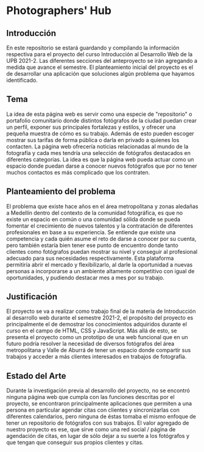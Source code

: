 # Photographers' Hub 

## Introducción
En este repositorio se estará guardando y compilando la información respectiva para el proyecto del curso Introducción al Desarrollo Web de la UPB 2021-2.
Las diferentes secciones del anteproyecto se irán agregando a medida que avance el semestre. 
El planteamiento inicial del proyecto es el de desarrollar una aplicación que soluciones algún problema que hayamos identificado.

## Tema
La idea de esta página web es servir como una especie de "repositorio" o portafolio comunitario donde distintos fotógrafos de la ciudad puedan crear un perfil, exponer sus principales fortalezas y estilos, y ofrecer una pequeña muestra de cómo es su trabajo. Además de esto pueden escoger mostrar sus tarifas de forma pública o darla en privado a quienes los contacten. La página web ofrecería noticias relacionadas al mundo de la fotografía y cada mes tendría una selección de fotógrafos destacados en diferentes categorías. La idea es que la página web pueda actuar como un espacio donde puedan darse a conocer nuevos fotógrafos que por no tener muchos contactos es más complicado que los contraten.

## Planteamiento del problema
El problema que existe hace años en el área metropolitana y zonas aledañas a Medellín dentro del contexto de la comunidad fotográfica, es que no existe un espacio en común o una comunidad sólida donde se pueda fomentar el crecimiento de nuevos talentos y la contratación de diferentes profesionales en base a su experiencia. Se entiende que existe una competencia y cada quién asume el reto de darse a conocer por su cuenta, pero también estaría bien tener ese punto de encuentro donde tanto clientes como fotógrafos puedan mostrar su nivel y conseguir al profesional adecuado para sus necesidades respectivamente. Esta plataforma permitiría abrir el mercado y flexibilizarlo, al darle la oportunidad a nuevas personas a incorporarse a un ambiente altamente competitivo con igual de oportunidades, y pudiendo destacar mes a mes por su trabajo.

## Justificación
El proyecto se va a realizar como trabajo final de la materia de Introducción al desarrollo web durante el semestre 2021-2, el propósito del proyecto es principalmente el de demostrar los conocimientos adquiridos durante el curso en el campo de HTML, CSS y JavaScript. Más allá de esto, se presenta el proyecto como un prototipo de una web funcional que en un futuro podría resolver la necesidad de diversos fotógrafos del área metropolitana y Valle de Aburrá de tener un espacio donde compartir sus trabajos y acceder a más clientes interesados en trabajos de fotografía.

## Estado del Arte
Durante la investigación previa al desarrollo del proyecto, no se encontró ninguna página web que cumpla con las funciones descritas por el proyecto, se encontraron principalmente aplicaciones que permiten a una persona en particular agendar citas con clientes y sincronizarlas con diferentes calendarios, pero ninguna de éstas tomaba el mismo enfoque de tener un repositorio de fotógrafos con sus trabajos. El valor agregado de nuestro proyecto es ese, que sirve como una red social / página de agendación de citas, en lugar de sólo dejar a su suerte a los fotógrafos y que tengan que conseguir sus propios clientes y citas.